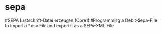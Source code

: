 # sepa
#SEPA Lastschrift-Datei erzeugen (Core1)
#Programming a Debit-Sepa-File to import a *.csv File and export it as a SEPA-XML File

